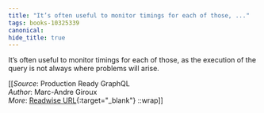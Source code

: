 ```yaml
---
title: "It’s often useful to monitor timings for each of those, ..."
tags: books-10325339
canonical: 
hide_title: true
---
```


It’s often useful to monitor timings for each of those, as the execution of the query is not always where problems will arise.


[[_Source_: Production Ready GraphQL<br>
_Author_: Marc-Andre Giroux<br>
_More_: [Readwise URL](https://readwise.io/open/210672378){:target="_blank"}
::wrap]]